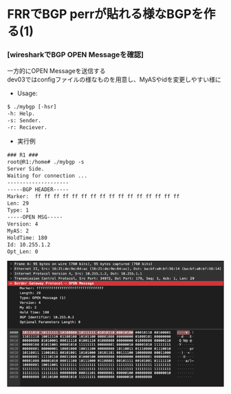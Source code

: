 # FRRでBGP perrが貼れる様なBGPを作る(1)
### [wiresharkでBGP OPEN Messageを確認]

一方的にOPEN Messageを送信する  
dev03ではconfigファイルの様なものを用意し、MyASやidを変更しやすい様に  

- Usage: 
~~~
$ ./mybgp [-hsr] 
-h: Help.
-s: Sender.
-r: Reciever.
~~~

- 実行例
~~~
### R1 ###
root@R1:/home# ./mybgp -s
Server Side.
Waiting for connection ...
--------------------
-----BGP HEADER-----
Marker:  ff ff ff ff ff ff ff ff ff ff ff ff ff ff ff ff 
Len: 29
Type: 1
-----OPEN MSG-----
Version: 4
MyAS: 2
HoldTime: 180
Id: 10.255.1.2
Opt_Len: 0
~~~

![](../img/open.png)


